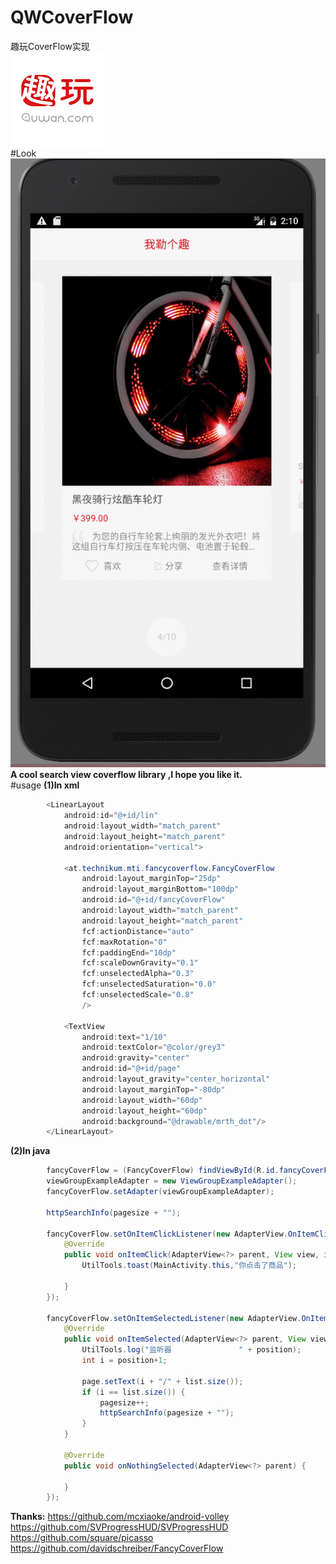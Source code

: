 # QWCoverFlow
趣玩CoverFlow实现  
![alt](https://github.com/kealsoul/QWCoverFlow/blob/master/icon.png)  
#Look  
![alt](https://github.com/kealsoul/QWCoverFlow/blob/master/GIF.gif)  
__A cool search view coverflow library ,I hope you like it.__  
#usage 
__(1)In xml__
```java
        <LinearLayout
            android:id="@+id/lin"
            android:layout_width="match_parent"
            android:layout_height="match_parent"
            android:orientation="vertical">

            <at.technikum.mti.fancycoverflow.FancyCoverFlow
                android:layout_marginTop="25dp"
                android:layout_marginBottom="100dp"
                android:id="@+id/fancyCoverFlow"
                android:layout_width="match_parent"
                android:layout_height="match_parent"
                fcf:actionDistance="auto"
                fcf:maxRotation="0"
                fcf:paddingEnd="10dp"
                fcf:scaleDownGravity="0.1"
                fcf:unselectedAlpha="0.3"
                fcf:unselectedSaturation="0.0"
                fcf:unselectedScale="0.8"
                />

            <TextView
                android:text="1/10"
                android:textColor="@color/grey3"
                android:gravity="center"
                android:id="@+id/page"
                android:layout_gravity="center_horizontal"
                android:layout_marginTop="-80dp"
                android:layout_width="60dp"
                android:layout_height="60dp"
                android:background="@drawable/mrth_dot"/>
        </LinearLayout>
```
__(2)In java__
```java
        fancyCoverFlow = (FancyCoverFlow) findViewById(R.id.fancyCoverFlow);
        viewGroupExampleAdapter = new ViewGroupExampleAdapter();
        fancyCoverFlow.setAdapter(viewGroupExampleAdapter);

        httpSearchInfo(pagesize + "");

        fancyCoverFlow.setOnItemClickListener(new AdapterView.OnItemClickListener() {
            @Override
            public void onItemClick(AdapterView<?> parent, View view, int position, long id) {
                UtilTools.toast(MainActivity.this,"你点击了商品");

            }
        });

        fancyCoverFlow.setOnItemSelectedListener(new AdapterView.OnItemSelectedListener() {
            @Override
            public void onItemSelected(AdapterView<?> parent, View view, int position, long id) {
                UtilTools.log("监听器               " + position);
                int i = position+1;

                page.setText(i + "/" + list.size());
                if (i == list.size()) {
                    pagesize++;
                    httpSearchInfo(pagesize + "");
                }
            }

            @Override
            public void onNothingSelected(AdapterView<?> parent) {

            }
        });
```
__Thanks:__
                https://github.com/mcxiaoke/android-volley  
                https://github.com/SVProgressHUD/SVProgressHUD  
                https://github.com/square/picasso  
                https://github.com/davidschreiber/FancyCoverFlow  


